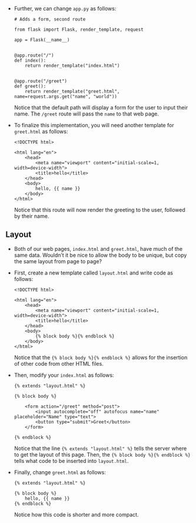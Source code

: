 
*   Further, we can change `app.py` as follows:
    
        # Adds a form, second route
        
        from flask import Flask, render_template, request
        
        app = Flask(__name__)
        
        
        @app.route("/")
        def index():
            return render_template("index.html")
        
        
        @app.route("/greet")
        def greet():
            return render_template("greet.html", name=request.args.get("name", "world"))
        
    
    Notice that the default path will display a form for the user to input their name. The `/greet` route will pass the `name` to that web page.
    
*   To finalize this implementation, you will need another template for `greet.html` as follows:
    
        <!DOCTYPE html>
        
        <html lang="en">
            <head>
                <meta name="viewport" content="initial-scale=1, width=device-width">
                <title>hello</title>
            </head>
            <body>
                hello, {{ name }}
            </body>
        </html>
        
    
    Notice that this route will now render the greeting to the user, followed by their name.
    

Layout
------

*   Both of our web pages, `index.html` and `greet.html`, have much of the same data. Wouldn’t it be nice to allow the body to be unique, but copy the same layout from page to page?
*   First, create a new template called `layout.html` and write code as follows:
    
        <!DOCTYPE html>
        
        <html lang="en">
            <head>
                <meta name="viewport" content="initial-scale=1, width=device-width">
                <title>hello</title>
            </head>
            <body>
                {% block body %}{% endblock %}
            </body>
        </html>
        
    
    Notice that the `{% block body %}{% endblock %}` allows for the insertion of other code from other HTML files.
    
*   Then, modify your `index.html` as follows:
    
        {% extends "layout.html" %}
        
        {% block body %}
        
            <form action="/greet" method="post">
                <input autocomplete="off" autofocus name="name" placeholder="Name" type="text">
                <button type="submit">Greet</button>
            </form>
        
        {% endblock %}
        
    
    Notice that the line `{% extends "layout.html" %}` tells the server where to get the layout of this page. Then, the `{% block body %}{% endblock %}` tells what code to be inserted into `layout.html`.
    
*   Finally, change `greet.html` as follows:
    
        {% extends "layout.html" %}
        
        {% block body %}
            hello, {{ name }}
        {% endblock %}
        
    
    Notice how this code is shorter and more compact.
    
